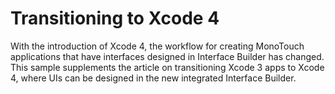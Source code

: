 Transitioning to Xcode 4
========================

With the introduction of Xcode 4, the workflow for creating MonoTouch applications
that have interfaces designed in Interface Builder has changed. This sample supplements
the article on transitioning Xcode 3 apps to Xcode 4, where UIs can be designed in the
new integrated Interface Builder.

